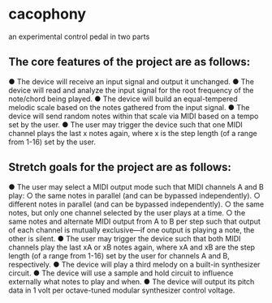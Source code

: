 # cacophony

an experimental control pedal in two parts

## The core features of the project are as follows:

●	The device will receive an input signal and output it unchanged.
●	The device will read and analyze the input signal for the root frequency of the note/chord being played.
●	The device will build an equal-tempered melodic scale based on the notes gathered from the input signal.
●	The device will send random notes within that scale via MIDI based on a tempo set by the user.
●	The user may trigger the device such that one MIDI channel plays the last x notes again, where x is the step length (of a range from 1-16) set by the user.

## Stretch goals for the project are as follows:

●	The user may select a MIDI output mode such that MIDI channels A and B play:
○	the same notes in parallel (and can be bypassed independently).
○	different notes in parallel (and can be bypassed independently).
○	the same notes, but only one channel selected by the user plays at a time.
○	the same notes and alternate MIDI output from A to B per step such that output of each channel is mutually exclusive—if one output is playing a note, the other is silent.
●	The user may trigger the device such that both MIDI channels play the last xA or xB notes again, where xA and xB are the step length (of a range from 1-16) set by the user for channels A and B, respectively.
●	The device will play a third melody on a built-in synthesizer circuit.
●	The device will use a sample and hold circuit to influence externally what notes to play and when.
●	The device will output its pitch data in 1 volt per octave-tuned modular synthesizer control voltage.
